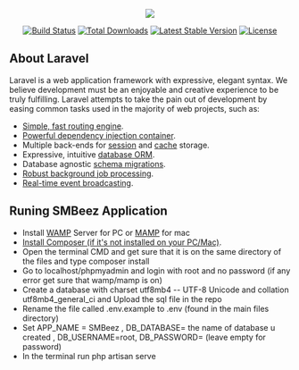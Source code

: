 <p align="center"><img src="https://laravel.com/assets/img/components/logo-laravel.svg"></p>

<p align="center">
<a href="https://travis-ci.org/laravel/framework"><img src="https://travis-ci.org/laravel/framework.svg" alt="Build Status"></a>
<a href="https://packagist.org/packages/laravel/framework"><img src="https://poser.pugx.org/laravel/framework/d/total.svg" alt="Total Downloads"></a>
<a href="https://packagist.org/packages/laravel/framework"><img src="https://poser.pugx.org/laravel/framework/v/stable.svg" alt="Latest Stable Version"></a>
<a href="https://packagist.org/packages/laravel/framework"><img src="https://poser.pugx.org/laravel/framework/license.svg" alt="License"></a>
</p>

## About Laravel

Laravel is a web application framework with expressive, elegant syntax. We believe development must be an enjoyable and creative experience to be truly fulfilling. Laravel attempts to take the pain out of development by easing common tasks used in the majority of web projects, such as:

- [Simple, fast routing engine](https://laravel.com/docs/routing).
- [Powerful dependency injection container](https://laravel.com/docs/container).
- Multiple back-ends for [session](https://laravel.com/docs/session) and [cache](https://laravel.com/docs/cache) storage.
- Expressive, intuitive [database ORM](https://laravel.com/docs/eloquent).
- Database agnostic [schema migrations](https://laravel.com/docs/migrations).
- [Robust background job processing](https://laravel.com/docs/queues).
- [Real-time event broadcasting](https://laravel.com/docs/broadcasting).

## Runing SMBeez Application

- Install [WAMP](http://www.wampserver.com/en/) Server for PC or [MAMP](https://www.mamp.info/en/downloads/) for mac
- [Install Composer (if it's not installed on your PC/Mac)](https://getcomposer.org/).
- Open the terminal CMD and get sure that it is on the same directory of the files and type composer install
- Go to localhost/phpmyadmin and login with root and no password (if any error get sure that wamp/mamp is on)
- Create a database with charset utf8mb4 -- UTF-8 Unicode and collation utf8mb4_general_ci and Upload the sql file in the repo
- Rename the file called .env.example to .env (found in the main files directory)
- Set APP_NAME = SMBeez ,  DB_DATABASE= the name of database u created , DB_USERNAME=root, DB_PASSWORD= (leave empty for password)
- In the terminal run php artisan serve